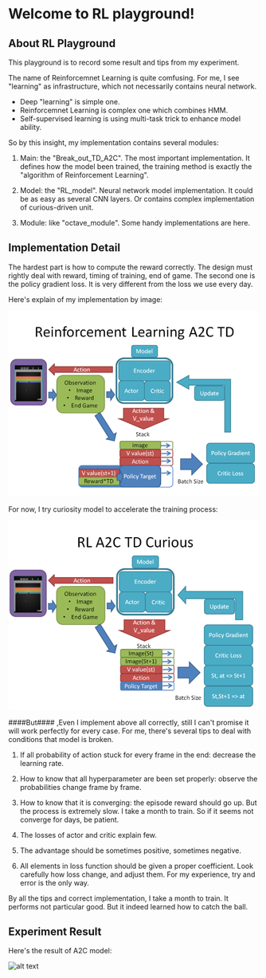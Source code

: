 # Welcome to RL playground!

## About RL Playground

This playground is to record some result and tips from my experiment.

The name of Reinforcemnet Learning is quite comfusing. 
For me, I see "learning" as infrastructure, which not necessarily contains neural network.
* Deep "learning" is simple one. 
* Reinforcemnet Learning is complex one which combines HMM.
* Self-supervised learning is using multi-task trick to enhance model ability.

So by this insight, my implementation contains several modules:

1. Main: the "Break_out_TD_A2C". The most important implementation. It defines how the model been trained, the training method is exactly the "algorithm of Reinforcement Learning".

2. Model: the "RL_model". Neural network model implementation. It could be as easy as several CNN layers. Or contains complex implementation of curious-driven unit.

3. Module: like "octave_module". Some handy implementations are here.

## Implementation Detail

The hardest part is how to compute the reward correctly. The design must rightly deal with reward, timing of training, end of game. 
The second one is the policy gradient loss. It is very different from the loss we use every day.

Here's explain of my implementation by image:

![alt text](https://github.com/FinnWeng/rl_playground/blob/master/common/model_image/RL_A2C_TD_structure.PNG "A2C TD")

For now, I try curiosity model to accelerate the training process:

![alt text](https://github.com/FinnWeng/rl_playground/blob/master/common/model_image/RL_A2C_TD_Curious_structure.PNG "A2C TD Curious")


 
####But#### ,Even I implement above all correctly, still I can't promise it will work perfectly for every case.
For me, there's several tips to deal with conditions that model is broken.

1. If all probability of action stuck for every frame in the end: decrease the learning rate.

2. How to know that all hyperparameter are been set properly: observe the probabilities change frame by frame.

3. How to know that it is converging: the episode reward should go up. But the process is extremely slow. I take a month to train. So if it seems not converge for days, be patient.

4. The losses of actor and critic explain few.

5. The advantage should be sometimes positive, sometimes negative.

6. All elements in loss function should be given a proper coefficient. Look carefully how loss change, and adjust them. For my experience, try and error is the only way. 


By all the tips and correct implementation, I take a month to train. It performs not particular good. But it indeed learned how to catch the ball.



## Experiment Result

Here's the result of A2C model:

![alt text](https://github.com/FinnWeng/rl_playground/blob/master/common/results/A2C_old.gif "A2C TD result")







